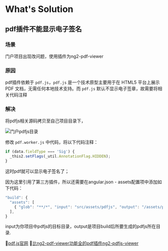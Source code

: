 # What's Solution

## pdf插件不能显示电子签名

### 场景

门户项目出现改问题，使用插件为ng2-pdf-viewer

### 原因

pdf插件依赖于 ```pdf.js```，```pdf.js``` 是一个技术原型主要用于在 HTML5 平台上展示 PDF 文档，无需任何本地技术支持。而 ```pdf.js``` 默认不显示电子签章，故需要将相关代码注释

### 解决

将pdfjs相关源码拷贝至自己项目目录下，

![门户pdfjs目录](/image/btr-pdfjs.png)

修改 ```pdf.worker.js``` 中代码，将以下代码注释：

```js
if (data.fieldType === 'Sig') {
  _this2.setFlags(_util.AnnotationFlag.HIDDEN);
}
```

这时pdf就可以显示电子签名了；

因为这里引用了第三方插件，所以还需要在angular.json - assets配置项中添加如下代码：

```js
"build": {
  "assets": [
    { "glob": "**/*", "input": "src/assets/pdfjs", "output": "/assets/pdfjs" }
  ],
}
```

input为你项目中pdfjs的目标目录，output是项目build后所要生成的pdfjs所在目录.

💬[pdf.js官网](https://mozilla.github.io/pdf.js/)
💬[比ng2-pdf-viewer功能全的pdf插件ng2-pdfjs-viewer](https://github.com/intbot/ng2-pdfjs-viewer)
